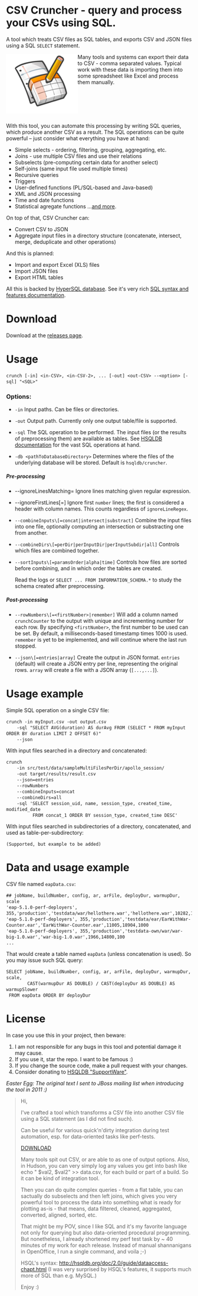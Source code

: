 CSV Cruncher - query and process your CSVs using SQL.
====================================================

A tool which treats CSV files as SQL tables, and exports CSV and JSON files using a SQL `SELECT` statement.

<img src="./docs/images/icon.png" align="left" style="float: left;">

<!--
! [icon](/docs/images/icon.png)
http://static.openheatmap.com/images/googleicon.png
-->

Many tools and systems can export their data to CSV - comma separated values.
Typical work with these data is importing them into some spreadsheet like Excel and process them manually.

<div style="clear: both; height: 10px"></div>


With this tool, you can automate this processing by writing SQL queries, which produce another CSV as a result.
The SQL operations can be quite powerful – just consider what everything you have at hand:

 * Simple selects - ordering, filtering, grouping, aggregating, etc.
 * Joins - use multiple CSV files and use their relations
 * Subselects (pre-computing certain data for another select)
 * Self-joins (same input file used multiple times)
 * Recursive queries
 * Triggers
 * User-defined functions (PL/SQL-based and Java-based)
 * XML and JSON processing
 * Time and date functions
 * Statistical agregate functions
 ...[and more](http://hsqldb.org/doc/2.0/guide/guide.html).

On top of that, CSV Cruncher can:
 * Convert CSV to JSON
 * Aggregate input files in a directory structure (concatenate, intersect, merge, deduplicate and other operations)

And this is planned:
 * Import and export Excel (XLS) files
 * Import JSON files
 * Export HTML tables

All this is backed by [HyperSQL database](http://hsqldb.org/).
See it's very rich [SQL syntax and features documentation](http://hsqldb.org/doc/2.0/guide/dataaccess-chapt.html).

Download
=====

Download at the [releases page](https://github.com/OndraZizka/csv-cruncher/releases).

Usage
=====

    crunch [-in] <in-CSV>, <in-CSV-2>, ... [-out] <out-CSV> --<option> [-sql] "<SQL>"

### Options:

 * `-in`
    Input paths. Can be files or directories.

 * `-out`
    Output path. Currently only one output table/file is supported.

 * `-sql`
    The SQL operation to be performed. The input files (or the results of preprocessing them) are available as tables.
    See [HSQLDB documentation](http://hsqldb.org/doc/2.0/guide/guide.html#sqlgeneral-chapt) for the vast SQL operations at hand.

 * `-db <pathToDatabaseDirectory>`
    Determines where the files of the underlying database will be stored. Default is `hsqldb/cruncher`.

##### Pre-processing

 * --ignoreLinesMatching=<regEx>
    Ignore lines matching given regular expression.

 * --ignoreFirstLines[=<number>]
    Ignore first `number` lines; the first is considered a header with column names.
    This counts regardless of `ignoreLineRegex`.

 * `--combineInputs\[=concat|intersect|substract]`
    Combine the input files into one file, optionally computing an intersection or substracting one from another.

 * `--combineDirs\[=perDir|perInputDir|perInputSubdir|all]`
    Controls which files are combined together.

 * `--sortInputs\[=paramsOrder|alpha|time]`
    Controls how files are sorted before combining, and in which order the tables are created.

    Read the logs or `SELECT ... FROM INFORMATION_SCHEMA.*` to study the schema created after preprocessing.

##### Post-processing

 * `--rowNumbers\[=<firstNumber>|remember]`
    Will add a column named `crunchCounter` to the output with unique and incrementing number for each row.
    By specifying `<firstNumber>`, the first number to be used can be set.
    By default, a milliseconds-based timestamp times 1000 is used.
    `remember` is yet to be implemented, and will continue where the last run stopped.

 * `--json\[=entries|array]`
    Create the output in JSON format.
    `entries` (default) will create a JSON entry per line, representing the original rows.
    `array` will create a file with a JSON array (`[...,...]`).



Usage example
=============

Simple SQL operation on a single CSV file:

    crunch -in myInput.csv -out output.csv
        -sql "SELECT AVG(duration) AS durAvg FROM (SELECT * FROM myInput ORDER BY duration LIMIT 2 OFFSET 6)"
        --json

With input files searched in a directory and concatenated:

    crunch
        -in src/test/data/sampleMultiFilesPerDir/apollo_session/
        -out target/results/result.csv
        --json=entries
        --rowNumbers
        --combineInputs=concat
        --combineDirs=all
        -sql 'SELECT session_uid, name, session_type, created_time, modified_date
              FROM concat_1 ORDER BY session_type, created_time DESC'

With input files searched in subdirectories of a directory, concatenated, and used as table-per-subdirectory:

    (Supported, but example to be added)


Data and usage example
======================

CSV file named `eapData.csv`:

    ## jobName, buildNumber, config, ar, arFile, deployDur, warmupDur, scale
    'eap-5.1.0-perf-deployers', 355,'production','testdata/war/hellothere.war','hellothere.war',10282,14804,1000
    'eap-5.1.0-perf-deployers', 355,'production','testdata/ear/EarWithWar-Counter.ear','EarWithWar-Counter.ear',11005,18904,1000
    'eap-5.1.0-perf-deployers', 355,'production','testdata-own/war/war-big-1.0.war','war-big-1.0.war',1966,14800,100
    ...

That would create a table named `eapData` (unless concatenation is used).
So you may issue such SQL query:

    SELECT jobName, buildNumber, config, ar, arFile, deployDur, warmupDur, scale,
            CAST(warmupDur AS DOUBLE) / CAST(deployDur AS DOUBLE) AS warmupSlower
     FROM eapData ORDER BY deployDur


License
=======

In case you use this in your project, then beware:

1. I am not responsible for any bugs in this tool and potential damage it may cause.
2. If you use it, star the repo. I want to be famous :)
3. If you change the source code, make a pull request with your changes.
4. Consider donating to [HSQLDB "SupportWare"](http://hsqldb.org/web/supportware.html).


*Easter Egg: The original text I sent to JBoss mailing list when introducing the tool in 2011 :)*

> Hi,
>
> I've crafted a tool which transforms a CSV file into another CSV file using a SQL statement (as I did not find such).
>
> Can be useful for various quick'n'dirty integration during test automation, esp. for data-oriented tasks like perf-tests.
>
> [DOWNLOAD](http://ondra.zizka.cz/stranky/programovani/java/apps/CsvCruncher-1.0.jar)
>
> Many tools spit out CSV, or are able to as one of output options. Also, in Hudson, you can very simply log
  any values you get into bash like echo " $val2, $val2" >> data.csv, for each build or part of a build.
  So it can be kind of integration tool.
>
> Then you can do quite complex queries - from a flat table, you can sactually do subselects and then left joins,
  which gives you very powerful tool to process the data into something what is ready for plotting as-is - that means,
  data filtered, cleaned, aggregated, converted, aligned, sorted, etc.
>
> That might be my POV, since I like SQL and it's my favorite language not only for querying
  but also data-oriented procedural programming. But nonetheless, I already shortened my perf test task
  by ~ 40 minutes of my work for each release. Instead of manual shannanigans in OpenOffice, I run a single command, and voila ;-)
>
> HSQL's syntax: http://hsqldb.org/doc/2.0/guide/dataaccess-chapt.html (I was very surprised by HSQL's features,
  it supports much more of SQL than e.g. MySQL.)
>
> Enjoy :)
